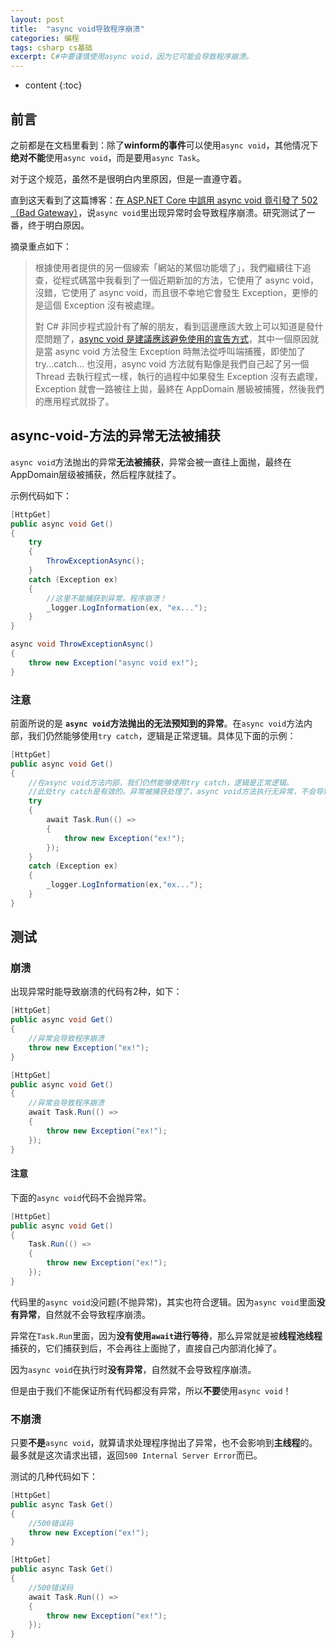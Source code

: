 ```yaml
---
layout: post
title:  "async void导致程序崩溃"
categories: 编程
tags: csharp cs基础
excerpt: C#中要谨慎使用async void，因为它可能会导致程序崩溃。
---
```


* content
{:toc}

## 前言

之前都是在文档里看到：除了**winform的事件**可以使用`async void`，其他情况下**绝对不能**使用`async void`，而是要用`async Task`。

对于这个规范，虽然不是很明白内里原因，但是一直遵守着。

直到这天看到了这篇博客：[在 ASP.NET Core 中誤用 async void 竟引發了 502（Bad Gateway）](https://dotblogs.com.tw/supershowwei/2021/11/21/145303)，说`async void`里出现异常时会导致程序崩溃。研究测试了一番，终于明白原因。

摘录重点如下：
> 根據使用者提供的另一個線索「網站的某個功能壞了」，我們繼續往下追查，從程式碼當中我看到了一個近期新加的方法，它使用了 async void，沒錯，它使用了 async void，而且很不幸地它會發生 Exception，更慘的是這個 Exception 沒有被處理。
>
> 對 C# 非同步程式設計有了解的朋友，看到這邊應該大致上可以知道是發什麼問題了，[async void 是建議應該避免使用的宣告方式](https://docs.microsoft.com/zh-cn/archive/msdn-magazine/2013/march/async-await-best-practices-in-asynchronous-programming#避免-async-void)，其中一個原因就是當 async void 方法發生 Exception 時無法從呼叫端捕獲，即使加了 try...catch... 也沒用，async void 方法就有點像是我們自己起了另一個 Thread 去執行程式一樣，執行的過程中如果發生 Exception 沒有去處理，Exception 就會一路被往上拋，最終在 AppDomain 層級被捕獲，然後我們的應用程式就掛了。

## async-void-方法的异常无法被捕获

`async void`方法抛出的异常**无法被捕获**，异常会被一直往上面抛，最终在AppDomain层级被捕获，然后程序就挂了。

示例代码如下：
```cs
[HttpGet]
public async void Get()
{
    try
    {
        ThrowExceptionAsync();
    }
    catch (Exception ex)
    {
        //这里不能捕获到异常，程序崩溃！
        _logger.LogInformation(ex, "ex...");
    }
}

async void ThrowExceptionAsync()
{
    throw new Exception("async void ex!");
}
```

### 注意

前面所说的是 **`async void`方法抛出的无法预知到的异常**。在`async void`方法内部，我们仍然能够使用`try catch`，逻辑是正常逻辑。具体见下面的示例：
```cs
[HttpGet]
public async void Get()
{
    //在async void方法内部，我们仍然能够使用try catch，逻辑是正常逻辑。
    //此处try catch是有效的。异常被捕获处理了，async void方法执行无异常，不会导致程序崩溃。
    try
    {
        await Task.Run(() =>
        {
            throw new Exception("ex!");
        });
    }
    catch (Exception ex)
    {
        _logger.LogInformation(ex,"ex...");
    }
}
```

## 测试

### 崩溃

出现异常时能导致崩溃的代码有2种，如下：
```cs
[HttpGet]
public async void Get()
{
    //异常会导致程序崩溃
    throw new Exception("ex!");
}

[HttpGet]
public async void Get()
{
    //异常会导致程序崩溃
    await Task.Run(() =>
    {
        throw new Exception("ex!");
    });
}
```

#### 注意

下面的`async void`代码不会抛异常。
```cs
[HttpGet]
public async void Get()
{
    Task.Run(() =>
    {
        throw new Exception("ex!");
    });
}
```

代码里的`async void`没问题(不抛异常)，其实也符合逻辑。因为`async void`里面**没有异常**，自然就不会导致程序崩溃。

异常在`Task.Run`里面，因为**没有使用`await`进行等待**，那么异常就是被**线程池线程**捕获的，它们捕获到后，不会再往上面抛了，直接自己内部消化掉了。

因为`async void`在执行时**没有异常**，自然就不会导致程序崩溃。

但是由于我们不能保证所有代码都没有异常，所以**不要**使用`async void`！

### 不崩溃

只要**不是**`async void`，就算请求处理程序抛出了异常，也不会影响到**主线程**的。最多就是这次请求出错，返回`500 Internal Server Error`而已。

测试的几种代码如下：
```cs
[HttpGet]
public async Task Get()
{
    //500错误码
    throw new Exception("ex!");
}

[HttpGet]
public async Task Get()
{
    //500错误码
    await Task.Run(() =>
    {
        throw new Exception("ex!");
    });
}
```